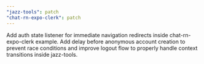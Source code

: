 ```yaml
---
"jazz-tools": patch
"chat-rn-expo-clerk": patch
---
```


Add auth state listener for immediate navigation redirects inside chat-rn-expo-clerk example.
Add delay before anonymous account creation to prevent race conditions and improve logout flow to properly handle context transitions inside jazz-tools.